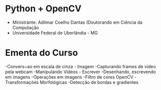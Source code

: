 # Python + OpenCV 

- Ministrante: Adilmar Coelho Dantas (Doutorando em Ciência da Computação 
- Universidade Federal de Uberlândia - MG

# Ementa do Curso 

-Convers~ao em escala de cinza - Imagem
-Capturando frames de vídeo pela webcam
-Manipulando Vídeos - Escrever
-Desenhando, escrevendo em imagens
-Operações em imagens
-Filtro de cores OpenCV
-Transformações Morfológicas
-Detecção de bordas e gradientes
